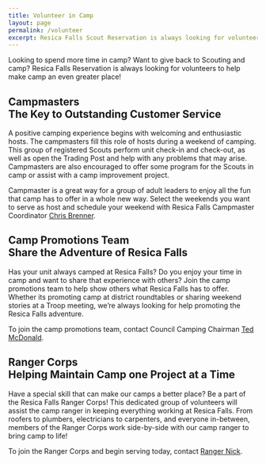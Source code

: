 ```yaml
---
title: Volunteer in Camp
layout: page
permalink: /volunteer
excerpt: Resica Falls Scout Reservation is always looking for volunteers to help make camp an even greater place!
---
```


Looking to spend more time in camp? Want to give back to Scouting and camp? Resica Falls Reservation is always looking for volunteers to help make camp an even greater place!

<h2>Campmasters <div class="subheader">The Key to Outstanding Customer Service</div></h2>
A positive camping experience begins with welcoming and enthusiastic hosts. The campmasters fill this role of hosts during a weekend of camping. This group of registered Scouts perform unit check-in and check-out, as well as open the Trading Post and help with any problems that may arise. Campmasters are also encouraged to offer some program for the Scouts in camp or assist with a camp improvement project.

Campmaster is a great way for a group of adult leaders to enjoy all the fun that camp has to offer in a whole new way. Select the weekends you want to serve as host and schedule your weekend with Resica Falls Campmaster Coordinator [Chris Brenner](/contact?recipient=chris.brenner@resicafalls.org).

<h2>Camp Promotions Team <div class="subheader">Share the Adventure of Resica Falls</div></h2>
Has your unit always camped at Resica Falls? Do you enjoy your time in camp and want to share that experience with others? Join the camp promotions team to help show others what Resica Falls has to offer. Whether its promoting camp at district roundtables or sharing weekend stories at a Troop meeting, we’re always looking for help promoting the Resica Falls adventure.

To join the camp promotions team, contact Council Camping Chairman [Ted McDonald](/contact?recipient=ted.mcdonald@resicafalls.org).

<h2>Ranger Corps<div class="subheader">Helping Maintain Camp one Project at a Time</div></h2>
Have a special skill that can make our camps a better place? Be a part of the Resica Falls Ranger Corps! This dedicated group of volunteers will assist the camp ranger in keeping everything working at Resica Falls. From roofers to plumbers, electricians to carpenters, and everyone in-between, members of the Ranger Corps work side-by-side with our camp ranger to bring camp to life!

To join the Ranger Corps and begin serving today, contact [Ranger Nick](/contact?recipient=nick.mckee@scouting.org).